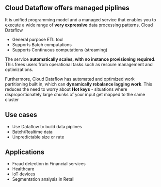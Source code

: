 ## Cloud Dataflow offers managed piplines
It is unified programming model and a managed service that enables you to execute a wide range of **very expressive** data processing patterns. Cloud Dataflow
- General purpose ETL tool
- Supports Batch computations
- Supports Continuous computations (streaming)

The service **automatically scales, with no instance provisioning required**.
This frees users from operational tasks such as resoure management and optimizations.

Furthermore, Cloud Dataflow has automated and optimized work partitioning built in, which can **dynamically rebalance lagging work**.
This reduces the need to worry about **Hot keys** - situations where disproportionately large chunks of your input get mapped to the same cluster

## Use cases
- Use Dataflow to build data piplines
- Batch/Realtime data
- Unpredictable size or rate

## Applications
- Fraud detection in Financial services
- Healthcare
- IoT devices
- Segmentation analysis in Retail

